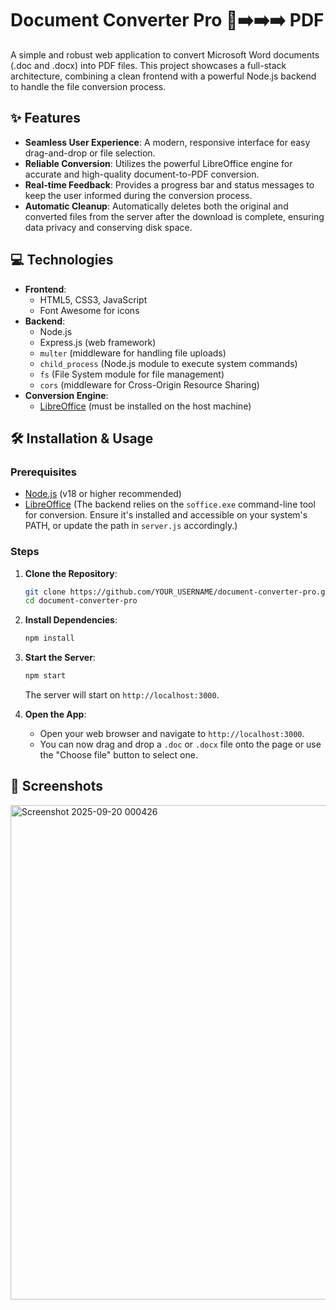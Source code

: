 # Document Converter Pro 📄➡️➡️➡️ PDF

A simple and robust web application to convert Microsoft Word documents (.doc and .docx) into PDF files. This project showcases a full-stack architecture, combining a clean frontend with a powerful Node.js backend to handle the file conversion process.

## ✨ Features

  - **Seamless User Experience**: A modern, responsive interface for easy drag-and-drop or file selection.
  - **Reliable Conversion**: Utilizes the powerful LibreOffice engine for accurate and high-quality document-to-PDF conversion.
  - **Real-time Feedback**: Provides a progress bar and status messages to keep the user informed during the conversion process.
  - **Automatic Cleanup**: Automatically deletes both the original and converted files from the server after the download is complete, ensuring data privacy and conserving disk space.

## 💻 Technologies

  - **Frontend**:
      - HTML5, CSS3, JavaScript
      - Font Awesome for icons
  - **Backend**:
      - Node.js
      - Express.js (web framework)
      - `multer` (middleware for handling file uploads)
      - `child_process` (Node.js module to execute system commands)
      - `fs` (File System module for file management)
      - `cors` (middleware for Cross-Origin Resource Sharing)
  - **Conversion Engine**:
      - [LibreOffice](https://www.libreoffice.org/) (must be installed on the host machine)

## 🛠️ Installation & Usage

### Prerequisites

  - [Node.js](https://nodejs.org/) (v18 or higher recommended)
  - [LibreOffice](https://www.google.com/search?q=https://www.libreoffice.org/download/download/) (The backend relies on the `soffice.exe` command-line tool for conversion. Ensure it's installed and accessible on your system's PATH, or update the path in `server.js` accordingly.)

### Steps

1.  **Clone the Repository**:

    ```bash
    git clone https://github.com/YOUR_USERNAME/document-converter-pro.git
    cd document-converter-pro
    ```

2.  **Install Dependencies**:

    ```bash
    npm install
    ```

3.  **Start the Server**:

    ```bash
    npm start
    ```

    The server will start on `http://localhost:3000`.

4.  **Open the App**:

      * Open your web browser and navigate to `http://localhost:3000`.
      * You can now drag and drop a `.doc` or `.docx` file onto the page or use the "Choose file" button to select one.

## 📸 Screenshots

<img width="683" height="791" alt="Screenshot 2025-09-20 000426" src="https://github.com/user-attachments/assets/4634dfe2-2f06-4482-99e8-9fab9edd2a42" />


